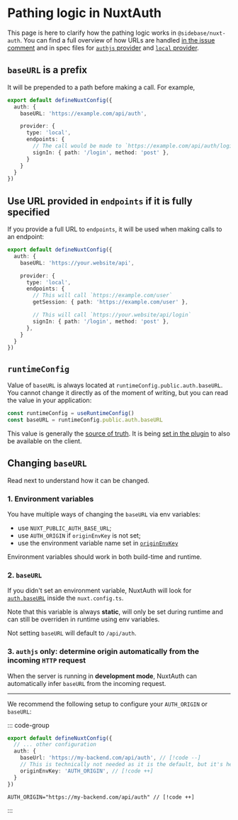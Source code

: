 # Pathing logic in NuxtAuth

This page is here to clarify how the pathing logic works in `@sidebase/nuxt-auth`.
You can find a full overview of how URLs are handled [in the issue comment](https://github.com/sidebase/nuxt-auth/pull/913#issuecomment-2359137989) and in spec files for [`authjs` provider](https://github.com/sidebase/nuxt-auth/blob/main/tests/authjs.url.spec.ts) and [`local` provider](https://github.com/sidebase/nuxt-auth/blob/main/tests/local.url.spec.ts).

## `baseURL` is a prefix

It will be prepended to a path before making a call. For example,

```ts
export default defineNuxtConfig({
  auth: {
    baseURL: 'https://example.com/api/auth',

    provider: {
      type: 'local',
      endpoints: {
        // The call would be made to `https://example.com/api/auth/login`
        signIn: { path: '/login', method: 'post' },
      }
    }
  }
})
```

## Use URL provided in `endpoints` if it is fully specified

If you provide a full URL to `endpoints`, it will be used when making calls to an endpoint:

```ts {9}
export default defineNuxtConfig({
  auth: {
    baseURL: 'https://your.website/api',

    provider: {
      type: 'local',
      endpoints: {
        // This will call `https://example.com/user`
        getSession: { path: 'https://example.com/user' },

        // This will call `https://your.website/api/login`
        signIn: { path: '/login', method: 'post' },
      },
    }
  }
})
```

## `runtimeConfig`

Value of `baseURL` is always located at `runtimeConfig.public.auth.baseURL`. You cannot change it directly as of the moment of writing, but you can read the value in your application:

```ts
const runtimeConfig = useRuntimeConfig()
const baseURL = runtimeConfig.public.auth.baseURL
```

This value is generally the [source of truth](https://github.com/sidebase/nuxt-auth/blob/b5af548c1fc390ae00496e19ad7a91d308af9b12/src/runtime/utils/url.ts#L37-L38). It is being [set in the plugin](https://github.com/sidebase/nuxt-auth/blob/b5af548c1fc390ae00496e19ad7a91d308af9b12/src/runtime/plugin.ts#L20-L24) to also be available on the client.

## Changing `baseURL`

Read next to understand how it can be changed.

### 1. Environment variables

You have multiple ways of changing the `baseURL` via env variables:
- use `NUXT_PUBLIC_AUTH_BASE_URL`;
- use `AUTH_ORIGIN` if `originEnvKey` is not set;
- use the environment variable name set in [`originEnvKey`](/guide/application-side/configuration#originenvkey)

Environment variables should work in both build-time and runtime.

### 2. `baseURL`

If you didn't set an environment variable, NuxtAuth will look for [`auth.baseURL`](/guide/application-side/configuration#baseurl) inside the `nuxt.config.ts`.

Note that this variable is always **static**, will only be set during runtime and can still be overriden in runtime using env variables.

Not setting `baseURL` will default to `/api/auth`.

### 3. `authjs` only: determine origin automatically from the incoming `HTTP` request

When the server is running in **development mode**, NuxtAuth can automatically infer `baseURL` from the incoming request.

---

We recommend the following setup to configure your `AUTH_ORIGIN` or `baseURL`:

::: code-group

```ts diff [nuxt.config.ts]
export default defineNuxtConfig({
  // ... other configuration
  auth: {
    baseUrl: 'https://my-backend.com/api/auth', // [!code --]
    // This is technically not needed as it is the default, but it's here for illustrative purposes
    originEnvKey: 'AUTH_ORIGIN', // [!code ++]
  }
})
```

```env diff [.env]
AUTH_ORIGIN="https://my-backend.com/api/auth" // [!code ++]
```

:::
